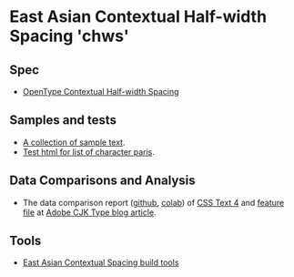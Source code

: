 # East Asian Contextual Half-width Spacing 'chws'

## Spec

* [OpenType Contextual Half-width Spacing]

[OpenType Contextual Half-width Spacing]: https://docs.microsoft.com/en-us/typography/opentype/spec/features_ae#tag-chws

## Samples and tests

* [A collection of sample text](samples.html).
* [Test html for list of character paris](test.html).

## Data Comparisons and Analysis

* The data comparison report
([github](https://github.com/kojiishi/kojiishi.github.io/blob/master/chws/contextual_spacing_analysis.ipynb),
[colab](https://colab.research.google.com/github/kojiishi/kojiishi.github.io/blob/master/chws/contextual_spacing_analysis.ipynb))
of [CSS Text 4] and [feature file] at [Adobe CJK Type blog article].

[Adobe CJK Type blog article]: https://ccjktype.fonts.adobe.com/2018/04/contextual-spacing.html
[CSS Text 4]: https://drafts.csswg.org/css-text-4/#text-spacing-classes
[feature file]: http://blogs.adobe.com/CCJKType/files/2018/04/features.txt

## Tools

* [East Asian Contextual Spacing build tools](https://github.com/kojiishi/east_asian_spacing)
